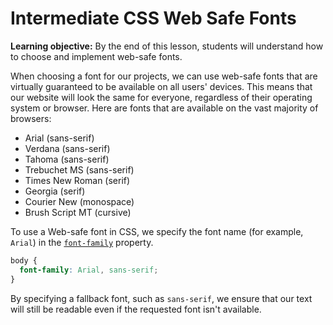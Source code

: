 <h1>
  <span class="headline">Intermediate CSS</span>
  <span class="subhead">Web Safe Fonts</span>
</h1>

**Learning objective:** By the end of this lesson, students will understand how to choose and implement web-safe fonts.

When choosing a font for our projects, we can use web-safe fonts that are virtually guaranteed to be available on all users' devices. This means that our website will look the same for everyone, regardless of their operating system or browser. Here are fonts that are available on the vast majority of browsers:

- Arial (sans-serif)
- Verdana (sans-serif)
- Tahoma (sans-serif)
- Trebuchet MS (sans-serif)
- Times New Roman (serif)
- Georgia (serif)
- Courier New (monospace)
- Brush Script MT (cursive)

To use a Web-safe font in CSS, we specify the font name (for example, `Arial`) in the [`font-family`](https://developer.mozilla.org/en-US/docs/Web/CSS/font-family) property.

```css
body {
  font-family: Arial, sans-serif;
}
```

By specifying a fallback font, such as `sans-serif`, we ensure that our text will still be readable even if the requested font isn't available.
